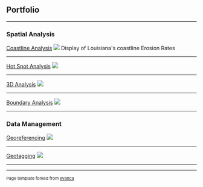 ## Portfolio

---

### Spatial Analysis 

[Coastline Analysis](/pdf/sample_presentation.pdf)
<img src="images/la1.png?raw=true"/>
Display of Louisiana's coastline Erosion Rates

---
[Hot Spot Analysis](/sample_page)
<img src="images/h2.png?raw=true"/>

---
[3D Analysis](/pdf/sample_presentation.pdf)
<img src="images/3d.jpg?raw=true"/>

---
[Boundary Analysis](http://example.com/)
<img src="images/b2.png?raw=true"/>

---

### Data Management

[Georeferencing](http://example.com/)
<img src="images/geo2.png?raw=true"/>

---

[Geotagging](http://example.com/)
<img src="images/tag2.png?raw=true"/>

---





---
<p style="font-size:11px">Page template forked from <a href="https://github.com/evanca/quick-portfolio">evanca</a></p>
<!-- Remove above link if you don't want to attibute -->
